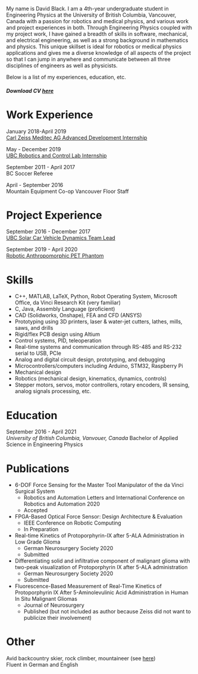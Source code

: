 My name is David Black. I am a 4th-year undergraduate student in Engineering Physics at the University of British Columbia, Vancouver, Canada with a passion for robotics and medical physics, and various work and project experiences in both. Through Engineering Physics coupled with my project work, I have gained a breadth of skills in software, mechanical, and electrical engineering, as well as a strong background in mathematics and physics. This unique skillset is ideal for robotics or medical physics applications and gives me a diverse knowledge of all aspects of the project so that I can jump in anywhere and communicate between all three disciplines of engineers as well as physicists.

Below is a list of my experiences, education, etc.
##### Download CV [here](https://github.com/dgblack/portfolio/raw/master/files/CV.pdf)

# Work Experience
January 2018-April 2019  
[Carl Zeiss Meditec AG Advanced Development Internship](https://dgblack.github.io/portfolio/zeiss)

May - December 2019  
[UBC Robotics and Control Lab Internship](https://dgblack.github.io/portfolio/rcl)

September 2011 - April 2017  
BC Soccer Referee

April - September 2016  
Mountain Equipment Co-op Vancouver Floor Staff

# Project Experience
September 2016 - December 2017  
[UBC Solar Car Vehicle Dynamics Team Lead](https://dgblack.github.io/portfolio/solar)

September 2019 - April 2020  
[Robotic Anthropomorphic PET Phantom](https://dgblack.github.io/portfolio/pet)

# Skills
*	C++, MATLAB, LaTeX, Python, Robot Operating System, Microsoft Office, da Vinci Research Kit (very familiar) 
*	C, Java, Assembly Language (proficient)
*	CAD (Solidworks, Onshape), FEA and CFD (ANSYS)
*	Prototyping using 3D printers, laser & water-jet cutters, lathes, mills, saws, and drills
*	Rigid/flex PCB design using Altium
*	Control systems, PID, teleoperation
*	Real-time systems and communication through RS-485 and RS-232 serial to USB, PCIe
*	Analog and digital circuit design, prototyping, and debugging
*	Microcontrollers/computers including Arduino, STM32, Raspberry Pi
*	Mechanical design
*	Robotics (mechanical design, kinematics, dynamics, controls)
*	Stepper motors, servos, motor controllers, rotary encoders, IR sensing, analog signals processing, etc.

# Education
September 2016 - April 2021  
_University of British Columbia, Vanvouer, Canada_ 
Bachelor of Applied Science in Engineering Physics

# Publications
* 6-DOF Force Sensing for the Master Tool Manipulator of the da Vinci Surgical System
  * Robotics and Automation Letters and International Conference on Robotics and Automation 2020
  * Accepted
* FPGA-Based Optical Force Sensor: Design Architecture & Evaluation
  * IEEE Conference on Robotic Computing
  * In Preparation
* Real-time Kinetics of Protoporphyrin-IX after 5-ALA Administration in Low Grade Glioma
  * German Neurosurgery Society 2020
  * Submitted
* Differentiating solid and infiltrative component of malignant glioma with two-peak visualization of Protoporphyrin IX after 5-ALA administration
  * German Neurosurgery Society 2020
  * Submitted
* Fluorescence-Based Measurement of Real-Time Kinetics of Protoporphyrin IX After 5-Aminolevulinic Acid Administration in Human In Situ Malignant Gliomas
  * Journal of Neurosurgery
  * Published (but not included as author because Zeiss did not want to publicize their involvement)

# Other
Avid backcountry skier, rock climber, mountaineer (see [here](https://dgblack.github.io/portfolio/adventures))  
Fluent in German and English
